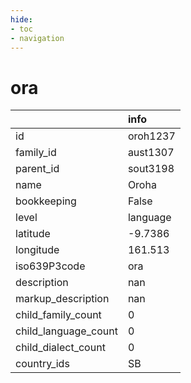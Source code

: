 ```yaml
---
hide:
- toc
- navigation
---
```

# ora
|                      | info     |
|:---------------------|:---------|
| id                   | oroh1237 |
| family_id            | aust1307 |
| parent_id            | sout3198 |
| name                 | Oroha    |
| bookkeeping          | False    |
| level                | language |
| latitude             | -9.7386  |
| longitude            | 161.513  |
| iso639P3code         | ora      |
| description          | nan      |
| markup_description   | nan      |
| child_family_count   | 0        |
| child_language_count | 0        |
| child_dialect_count  | 0        |
| country_ids          | SB       |